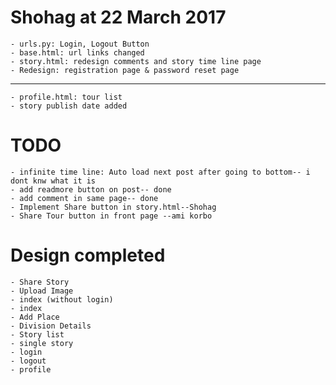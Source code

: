 # Shohag at 22 March 2017
    - urls.py: Login, Logout Button
    - base.html: url links changed
    - story.html: redesign comments and story time line page
    - Redesign: registration page & password reset page
 -----------------------------------------------------------------
    - profile.html: tour list
    - story publish date added
    
    
    
# TODO
    - infinite time line: Auto load next post after going to bottom-- i dont knw what it is
    - add readmore button on post-- done
    - add comment in same page-- done
    - Implement Share button in story.html--Shohag
    - Share Tour button in front page --ami korbo
    
    
# Design completed
    - Share Story
    - Upload Image
    - index (without login)
    - index
    - Add Place
    - Division Details
    - Story list
    - single story
    - login
    - logout
    - profile